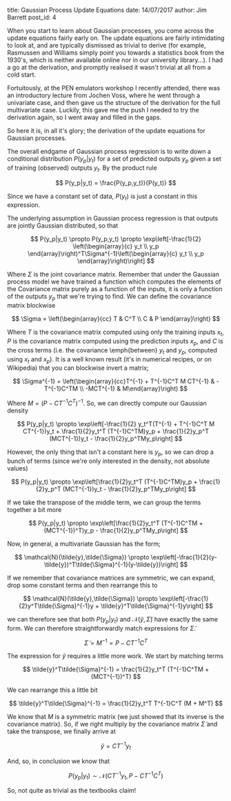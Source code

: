 title: Gaussian Process Update Equations
date: 14/07/2017
author: Jim Barrett
post_id: 4

When you start to learn about Gaussian processes, you come across the update equations fairly early on. The update equations are fairly intimidating to look at, and are typically dismissed as trivial to derive (for example, Rasmussen and Williams simply point you towards a statistics book from the 1930's, which is neither available online nor in our university library...). I had a go at the derivation, and promptly realised it wasn't trivial at all from a cold start.

Fortuitously, at the PEN emulators workshop I recently attended, there was an introductory lecture from Jochen Voss, where he went through a univariate case, and then gave us the structure of the derivation for the full multivariate case. Luckily, this gave me the push I needed to try the derivation again, so I went away and filled in the gaps.

So here it is, in all it's glory; the derivation of the update equations for Gaussian processes.

The overall endgame of Gaussian process regression is to write down a conditional distribution $P(y_p | y_t)$ for a set of predicted outputs $y_p$ given a set of training (observed) outputs $y_t$. By the product rule

$$ P(y_p|y_t) = \frac{P(y_p,y_t)}{P(y_t)} $$

Since we have a constant set of data, $P(y_t)$ is just a constant in this expression.

The underlying assumption in Gaussian process regression is that outputs are jointly Gaussian distributed, so that

$$ P(y_p|y_t) \propto P(y_p,y_t) \propto \exp\left[-\frac{1}{2} \left(\begin{array}{c} y_t \\ y_p \end{array}\right)^T\Sigma^{-1}\left(\begin{array}{c} y_t \\ y_p \end{array}\right)\right] $$

Where $\Sigma$ is the joint covariance matrix. Remember that under the Gaussian process model we have trained a function which computes the elements of the Covariance matrix purely as a function of the inputs, it is only a function of the outputs $y_p$ that we're trying to find. We can define the covariance matrix blockwise

$$ \Sigma = \left(\begin{array}{cc} T & C^T \\ C & P \end{array}\right) $$

Where $T$ is the covariance matrix computed using only the training inputs $x_t$, $P$ is the covariance matrix computed using the prediction inputs $x_p$, and $C$ is the cross terms (i.e. the covariance \emph{between} $y_t$ and $y_p$, computed using $x_t$ and $x_p$). It is a well known result (it's in numerical recipes, or on Wikipedia) that you can blockwise invert a matrix;

$$ \Sigma^{-1} = \left(\begin{array}{cc}T^{-1} + T^{-1}C^T M CT^{-1} & -T^{-1}C^TM \\ -MCT^{-1} & M\end{array}\right) $$

Where $M = (P-CT^{-1}C^T)^{-1}$. So, we can directly compute our Gaussian density

$$ P(y_p|y_t) \propto \exp\left[-\frac{1}{2} y_t^T(T^{-1} + T^{-1}C^T M CT^{-1})y_t + \frac{1}{2}y_t^T (T^{-1}C^TM)y_p + \frac{1}{2}y_p^T (MCT^{-1})y_t - \frac{1}{2}y_p^TMy_p\right] $$

However, the only thing that isn't a constant here is $y_p$, so we can drop a bunch of terms (since we're only interested in the density, not absolute values)

$$ P(y_p|y_t) \propto \exp\left[\frac{1}{2}y_t^T (T^{-1}C^TM)y_p + \frac{1}{2}y_p^T (MCT^{-1})y_t - \frac{1}{2}y_p^TMy_p\right] $$

If we take the transpose of the middle term, we can group the terms together a bit more

$$ P(y_p|y_t) \propto \exp\left[\frac{1}{2}y_t^T (T^{-1}C^TM + (MCT^{-1})^T)y_p - \frac{1}{2}y_p^TMy_p\right] $$

Now, in general, a multivariate Gaussian has the form;

$$ \mathcal{N}(\tilde{y},\tilde{\Sigma}) \propto \exp\left[-\frac{1}{2}(y-\tilde{y})^T\tilde{\Sigma}^{-1}(y-\tilde{y})\right] $$

If we remember that covariance matrices are symmetric, we can expand, drop some constant terms and then rearrange this to

$$ \mathcal{N}(\tilde{y},\tilde{\Sigma}) \propto \exp\left[-\frac{1}{2}y^T\tilde{\Sigma}^{-1}y + \tilde{y}^T\tilde{\Sigma}^{-1}y\right] $$

we can therefore see that both $P(y_p|y_t)$ and $\mathcal{N}(\tilde{y},\tilde{\Sigma})$ have exactly the same form. We can therefore straightforwardly match expressions for $\tilde{\Sigma}$.

$$ \tilde{\Sigma} = M^{-1} = P-CT^{-1}C^T $$

The expression for $\tilde{y}$ requires a little more work. We start by matching terms

$$ \tilde{y}^T\tilde{\Sigma}^{-1} = \frac{1}{2}y_t^T (T^{-1}C^TM + (MCT^{-1})^T) $$

We can rearrange this a little bit

$$ \tilde{y}^T\tilde{\Sigma}^{-1} = \frac{1}{2}y_t^T T^{-1}C^T (M + M^T) $$

We know that $M$ is a symmetric matrix (we just showed that its inverse is the covariance matrix). So, if we right multiply by the covariance matrix $\tilde{\Sigma}$ and take the transpose, we finally arrive at

$$\tilde{y} = CT^{-1}y_t $$

And, so, in conclusion we know that

$$P(y_p|y_t) \sim \mathcal{N}(CT^{-1}y_t, P-CT^{-1}C^T) $$

So, not quite as trivial as the textbooks claim!
